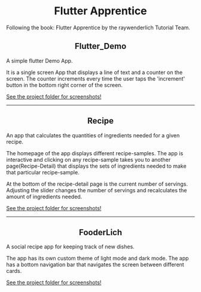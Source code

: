 <h1 align="center">Flutter Apprentice</h1>

Following the book: Flutter Apprentice by the raywenderlich Tutorial Team.

<h2 align="center">Flutter_Demo</h2>
<p>A simple flutter Demo App.</p>

<p>It is a single screen App that displays a line of text and a counter on the screen.
The counter increments every time the user taps the 'increment' button in the bottom right corner of the screen.</p>

<a href="https://github.com/GM-Samuelstein/Flutter_Apprentice/tree/main/flutter_demo">See the project folder for screenshots!</a>

<hr />
<h2 align="center">Recipe</h2>
<p>An app that calculates the quantities of ingredients needed for a given recipe.</p>

<p>The homepage of the app displays different recipe-samples. The app is interactive and clicking on any recipe-sample takes you to another page(Recipe-Detail) that displays the sets of ingredients needed to make that particular recipe-sample.</p>

<p>At the bottom of the recipe-detail page is the current number of servings. Adjusting the slider changes the number of servings and recalculates the amount of ingredients needed.</p>

<a href="https://github.com/GM-Samuelstein/Flutter_Apprentice/tree/main/recipes">See the project folder for screenshots!</a>

<hr />
<h2 align="center">FooderLich</h2>
<p>A social recipe app for keeping track of new dishes.<p>

<p>The app has its own custom theme of light mode and dark mode. The app has a bottom navigation bar that navigates the screen between different cards.</p>

<a href="https://github.com/GM-Samuelstein/Flutter_Apprentice/tree/main/fooderlich">See the project folder for screenshots!</a>